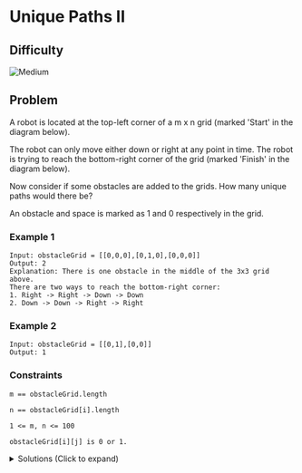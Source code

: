# Unique Paths II

## Difficulty

![Medium](https://img.shields.io/badge/medium-ef6c00?style=for-the-badge&logoColor=white)

## Problem

A robot is located at the top-left corner of a m x n grid (marked 'Start' in the diagram below).

The robot can only move either down or right at any point in time. The robot is trying to reach the bottom-right corner of the grid (marked 'Finish' in the diagram below).

Now consider if some obstacles are added to the grids. How many unique paths would there be?

An obstacle and space is marked as 1 and 0 respectively in the grid.

### Example 1

```
Input: obstacleGrid = [[0,0,0],[0,1,0],[0,0,0]]
Output: 2
Explanation: There is one obstacle in the middle of the 3x3 grid above.
There are two ways to reach the bottom-right corner:
1. Right -> Right -> Down -> Down
2. Down -> Down -> Right -> Right
```

### Example 2

```
Input: obstacleGrid = [[0,1],[0,0]]
Output: 1
```

### Constraints

`m == obstacleGrid.length`

`n == obstacleGrid[i].length`

`1 <= m, n <= 100`

`obstacleGrid[i][j] is 0 or 1.`

<details>
  <summary>Solutions (Click to expand)</summary>

### Explanation

#### Dynamic Programming

Similar to [Unique Paths](../unique-paths), dynamic programming can be used to find all possible paths to a cell by taking the sum of all possible paths to the cell above (`grid[i - 1][j]`) and the cell to the left (`grid[i][j - 1]`). This problem introduces obstructed cells where we cannot travel to or from indicated by `obstacleGrid[i][j]`. When calculating possible paths using dynamic programming, we will take this into consideration. If the cell above is obstructed we cannot travel from it, we will not include it in our sum. If the cell to the left is obstructed we cannot travel from it, we will not include it in our sum.

For optimization, we can consider grids where the first cell or last cell are obstructed as having `0` possible paths.

Time: `O(N * M)` Where `N` and `M` are the height and width of the grid.

Space: `O(N * M)`

- [JavaScript](./unique-paths-ii.js)
- [TypeScript](./unique-paths-ii.ts)
- [Java](./unique-paths-ii.java)
- [Go](./unique-paths-ii.go)

</details>
